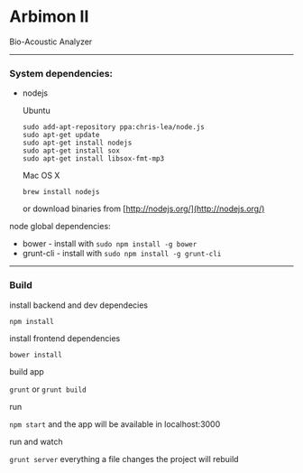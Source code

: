 # Arbimon II
Bio-Acoustic Analyzer

---

### System dependencies:
 - nodejs
  
   Ubuntu
   
   ```
   sudo add-apt-repository ppa:chris-lea/node.js
   sudo apt-get update
   sudo apt-get install nodejs
   sudo apt-get install sox
   sudo apt-get install libsox-fmt-mp3
   ```
   
   Mac OS X
   
   ```
   brew install nodejs
   ```
   
   or download binaries from [http://nodejs.org/](http://nodejs.org/)


node global dependencies:
 - bower - install with `sudo npm install -g bower`
 - grunt-cli - install with `sudo npm install -g grunt-cli`

---

### Build

install backend and dev dependecies 

`npm install`

install frontend dependencies 

`bower install`

build app

`grunt` or `grunt build`

run

`npm start` and the app will be available in localhost:3000

run and watch

`grunt server` everything a file changes the project will rebuild

